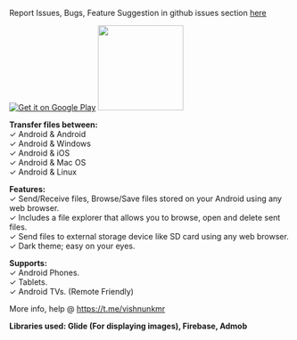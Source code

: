 <!-- # Wireless File Manager
### Transfer files from/to your TV. Browse and manage files stored on your Fire TV from your PC, smartphone or tablet.

The latest version is available @

[![Get it on Google Play](https://play.google.com/intl/en_us/badges/images/badge_new.png)](https://play.google.com/store/apps/details?id=io.github.visnkmr.wirelessexplorer)

[<img src="https://images-na.ssl-images-amazon.com/images/G/01/mobile-apps/devportal2/res/images/amazon-appstore-badge-english-white.png" data-canonical-src="" alt-text="" width="153" />](https://www.amazon.com/Wireless-Manager-Transfer-Files-Explorer/dp/B07MMTTWF3)

# Customer Care:

### Post all your issues/ queries on github under issues section.

##### We hope you will continue supporting us by downloading, using and rating our apps in the appstore @ https://visnkmr.github.io/myapps
 -->
 <!-- # wirelessfiletransfer -->
Report Issues, Bugs, Feature Suggestion in github issues section [here](https://github.com/visnkmr/wirelessfiletransfer/issues)

[![Get it on Google Play](https://play.google.com/intl/en_us/badges/images/badge_new.png)](https://play.google.com/store/apps/details?id=io.github.visnkmr.wirelessexplorer) [<img src="https://images-na.ssl-images-amazon.com/images/G/01/mobile-apps/devportal2/res/images/amazon-appstore-badge-english-white.png" data-canonical-src="" alt-text="" width="153" />](https://www.amazon.com/gp/mas/dl/android?p=io.github.visnkmr.wirelessexplorer)  
  
<!-- Transfer, Manage files on your android (Internal Storage, External Storage) using any web browser. -->
**Transfer files between:**  
✓ Android & Android  
✓ Android & Windows  
✓ Android & iOS  
✓ Android & Mac OS  
✓ Android & Linux  
  
**Features:**  
✓ Send/Receive files, Browse/Save files stored on your Android using any web browser.  
✓ Includes a file explorer that allows you to browse, open and delete sent files.  
✓ Send files to external storage device like SD card using any web browser.  
✓ Dark theme; easy on your eyes.
  
**Supports:**  
✓ Android Phones.  
✓ Tablets.  
✓ Android TVs. (Remote Friendly)  
  
More info, help @ https://t.me/vishnunkmr  
  
**Libraries used: Glide (For displaying images), Firebase, Admob**
